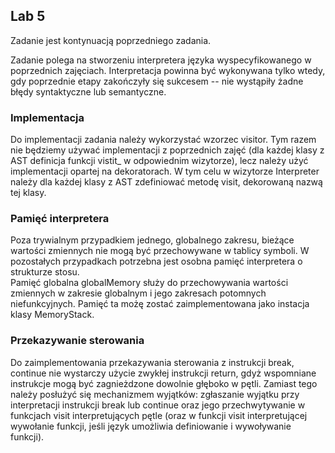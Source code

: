 ## Lab 5

Zadanie jest kontynuacją poprzedniego zadania.

Zadanie polega na stworzeniu interpretera języka wyspecyfikowanego w poprzednich zajęciach. Interpretacja powinna być wykonywana tylko wtedy, gdy poprzednie etapy zakończyły się sukcesem -- nie wystąpiły żadne błędy syntaktyczne lub semantyczne.

### Implementacja
Do implementacji zadania należy wykorzystać wzorzec visitor. Tym razem nie będziemy używać implementacji z poprzednich zajęć (dla każdej klasy z AST definicja funkcji vistit_<classname> w odpowiednim wizytorze), lecz należy użyć implementacji opartej na dekoratorach. W tym celu w wizytorze Interpreter należy dla każdej klasy z AST zdefiniować metodę visit, dekorowaną nazwą tej klasy.

### Pamięć interpretera
Poza trywialnym przypadkiem jednego, globalnego zakresu, bieżące wartości zmiennych nie mogą być przechowywane w tablicy symboli. W pozostałych przypadkach potrzebna jest osobna pamięć interpretera o strukturze stosu.   
Pamięć globalna globalMemory służy do przechowywania wartości zmiennych w zakresie globalnym i jego zakresach potomnych niefunkcyjnych. Pamięć ta możę zostać zaimplementowana jako instacja klasy MemoryStack.

### Przekazywanie sterowania
Do zaimplementowania przekazywania sterowania z instrukcji break, continue nie wystarczy użycie zwykłej instrukcji return, gdyż wspomniane instrukcje mogą być zagnieżdzone dowolnie głęboko w pętli. Zamiast tego należy posłużyć się mechanizmem wyjątków: zgłaszanie wyjątku przy interpretacji instrukcji break lub continue oraz jego przechwytywanie w funkcjach visit interpretujących pętle (oraz w funkcji visit interpretującej wywołanie funkcji, jeśli język umożliwia definiowanie i wywoływanie funkcji).
